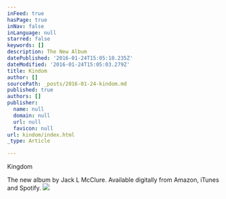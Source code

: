 ```yaml
---
inFeed: true
hasPage: true
inNav: false
inLanguage: null
starred: false
keywords: []
description: The New Album
datePublished: '2016-01-24T15:05:10.235Z'
dateModified: '2016-01-24T15:05:03.279Z'
title: Kindom
author: []
sourcePath: _posts/2016-01-24-kindom.md
published: true
authors: []
publisher:
  name: null
  domain: null
  url: null
  favicon: null
url: kindom/index.html
_type: Article

---
```

Kingdom

The new album by Jack L McClure. Available digitally from Amazon, iTunes and Spotify.
![](https://the-grid-user-content.s3-us-west-2.amazonaws.com/f6da68ea-63e3-4d2a-be16-f694de832ae4.jpg)